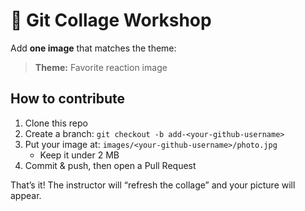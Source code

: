 # 🎨 Git Collage Workshop 

Add **one image** that matches the theme:

> **Theme:** Favorite reaction image

## How to contribute
1. Clone this repo
2. Create a branch: `git checkout -b add-<your-github-username>`
3. Put your image at: `images/<your-github-username>/photo.jpg`
   - Keep it under 2 MB
4. Commit & push, then open a Pull Request

That’s it! The instructor will “refresh the collage” and your picture will appear.

